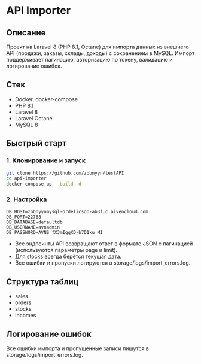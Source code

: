 # API Importer

## Описание

Проект на Laravel 8 (PHP 8.1, Octane) для импорта данных из внешнего API (продажи, заказы, склады, доходы) с сохранением в MySQL. Импорт поддерживает пагинацию, авторизацию по токену, валидацию и логирование ошибок.

## Стек
- Docker, docker-compose
- PHP 8.1
- Laravel 8
- Laravel Octane
- MySQL 8

## Быстрый старт

### 1. Клонирование и запуск
```bash
git clone https://github.com/zobnyyn/testAPI
cd api-importer
docker-compose up --build -d
```

### 2. Настройка 

```
DB_HOST=zobnyynmysql-ordelicsgo-ab3f.c.aivencloud.com
DB_PORT=22768
DB_DATABASE=defaultdb
DB_USERNAME=avnadmin
DB_PASSWORD=AVNS_fX3mIqqXD-b7D1ku_MI

```
- Все эндпоинты API возвращают ответ в формате JSON с пагинацией (используются параметры page и limit).
- Для stocks всегда берётся текущая дата.
- Все ошибки и пропуски логируются в storage/logs/import_errors.log.

## Структура таблиц
- sales
- orders
- stocks
- incomes

## Логирование ошибок
Все ошибки импорта и пропущенные записи пишутся в storage/logs/import_errors.log.

